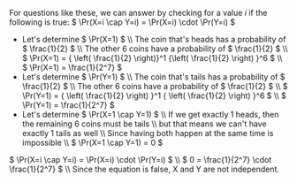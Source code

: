 For questions like these, we can answer by checking for a value $i$ if the following is true: $ \Pr(X=i \cap Y=i) = \Pr(X=i) \cdot \Pr(Y=i) $
<ul>
	<li> Let's determine $ \Pr(X=1) $ \\
	      The coin that's heads has a probability of $ \frac{1}{2} $ \\
	      The other 6 coins have a probability of $ \frac{1}{2} $ \\
	      $ \Pr(X=1) = { \left( \frac{1}{2} \right)}^1 {\left( \frac{1}{2} \right) }^6 $ \\
	      $ \Pr(X=1) = \frac{1}{2^7} $
	<li> Let's determine $ \Pr(Y=1) $ \\
	      The coin that's tails has a probability of $ \frac{1}{2} $ \\
	      The other 6 coins have a probability of $ \frac{1}{2} $ \\
	      $ \Pr(Y=1) = { \left( \frac{1}{2} \right) }^1 { \left( \frac{1}{2} \right) }^6 $ \\
	      $ \Pr(Y=1) = \frac{1}{2^7} $
	<li> Let's determine $ \Pr(X=1 \cap Y=1) $ \\
	      If we get exactly 1 heads, then the remaining 6 coins must be tails \\
	      but that means we can't have exactly 1 tails as well \\
	      Since having both happen at the same time is impossible \\
	      $ \Pr(X=1 \cap Y=1) = 0 $
</ul>
$ \Pr(X=i \cap Y=i) = \Pr(X=i) \cdot \Pr(Y=i) $ \\
$ 0 = \frac{1}{2^7} \cdot \frac{1}{2^7} $ \\
Since the equation is false, X and Y are not independent.
